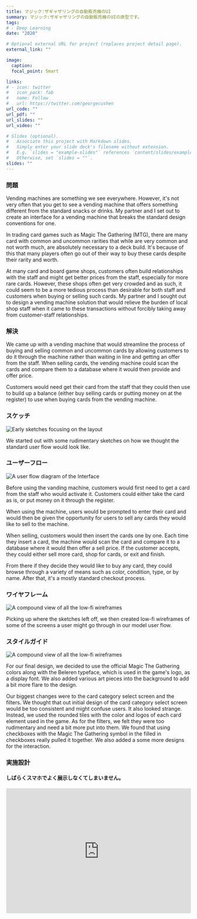 ```yaml
---
title: マジック:ザギャザリングの自動販売機のUI
summary: マジック:ザギャザリングの自動販売機のUIの原型です。
tags:
# - Deep Learning
date: "2020"

# Optional external URL for project (replaces project detail page).
external_link: ""

image:
  caption:
  focal_point: Smart

links:
# - icon: twitter
#   icon_pack: fab
#   name: Follow
#   url: https://twitter.com/georgecushen
url_code: ""
url_pdf: ""
url_slides: ""
url_video: ""

# Slides (optional).
#   Associate this project with Markdown slides.
#   Simply enter your slide deck's filename without extension.
#   E.g. `slides = "example-slides"` references `content/slides/example-slides.md`.
#   Otherwise, set `slides = ""`.
slides: ""
---
```


<h3>問題</h3>

Vending machines are something we see everywhere. However, it's not very often that you get to see a vending machine that offers something different from the standard snacks or drinks. My partner and I set out to create an interface for a vending machine that breaks the standard design conventions for one.

In trading card games such as Magic The Gathering (MTG), there are many card with common and uncommon rarities that while are very common and not worth much, are absolutely necessary to a deck build. It's because of this that many players often go out of their way to buy these cards despite their rarity and worth. 

At many card and board game shops, customers often build relationships with the staff and might get better prices from the staff, especially for more rare cards. However, these shops often get very crowded and as such, it could seem to be a more tedious process than desirable for both staff and customers when buying or selling such cards. My partner and I sought out to design a vending machine solution that would relieve the burden of local shop staff when it came to these transactions without forcibly taking away from customer-staff relationships.

<h3>解決</h3>

We came up with a vending machine that would streamline the process of buying and selling common and uncommon cards by allowing customers to do it through the machine rather than waiting in line and getting an offer from the staff. When selling cards, the vending machine could scan the cards and compare them to a database where it would then provide and offer price.

Customers would need get their card from the staff that they could then use to build up a balance (either buy selling cards or putting money on at the register) to use when buying cards from the vending machine.

<h3>スケッチ</h3>

<img src="/portfolio/MTG/sketches.png" alt="Early sketches focusing on the layout">

We started out with some rudimentary sketches on how we thought the standard user flow would look like.

<h3>ユーザーフロー</h3>

<img src="/portfolio/MTG/flow.png" alt="A user flow diagram of the Interface">

Before using the vanding machine, customers would first need to get a card from the staff who would activate it. Customers could either take the card as is, or put money on it through the register.

When using the machine, users would be prompted to enter their card and would then be given the opportunity for users to sell any cards they would like to sell to the machine. 

When selling, customers would then insert the cards one by one. Each time they insert a card, the machine would scan the card and compare it to a database where it would then offer a sell price. If the customer accepts, they could either sell more card, shop for cards, or exit and finish.

From there if they decide they would like to buy any card, they could browse through a variety of means such as color, condition, type, or by name. After that, it's a mostly standard checkout process.

<h3>ワイヤフレーム</h3>

<img src="/portfolio/MTG/wireframes.png" alt="A compound view of all the low-fi wireframes">

Picking up where the sketches left off, we then created low-fi wireframes of some of the screens a user might go through in our model user flow.

<h3>スタイルガイド</h3>

<img src="/portfolio/MTG/styleguide.png" alt="A compound view of all the low-fi wireframes">

For our final design, we decided to use the official Magic The Gathering colors along with the Beleren typeface, which is used in the game's logo, as a display font. We also added various art pieces into the background to add a bit more flare to the design.

Our biggest changes were to the card category select screen and the filters. We thought that out initial design of the card category select screen would be too consistent and might confuse users. It also looked strange. Instead, we used the rounded tiles with the color and logos of each card element used in the game. As for the filters, we felt they were too rudimentary and need a bit more put into them. We found that using checkboxes with the Magic The Gathering symbol in the filled in checkboxes really pulled it together. We also added a some more designs for the interaction.

<h3>実施設計</h3>

<h4>しばらくスマホでよく展示しなくてしまいません。</h4>

<div style="position: relative; padding-bottom: 67.5%; height: 0; margin: 10px 0; overflow: hidden;">
  <iframe style="border: 1px solid rgba(0, 0, 0, 0.1); position: absolute; top: 0; left: 0; width: 100%; height: 100%;" src="https://www.figma.com/embed?embed_host=share&url=https%3A%2F%2Fwww.figma.com%2Fproto%2FsDW38BfMENB7mm0p1anmJu%2FMTG-Vending-Project%3Fpage-id%3D56466%253A190%26node-id%3D56466%253A714%26viewport%3D-998%252C559%252C0.4117658734321594%26scaling%3Dscale-down" allowfullscreen></iframe>
</div>